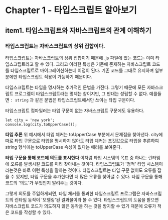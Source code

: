 # Chapter 1 - 타입스크립트 알아보기

## item1. 타입스크립트와 자바스크립트의 관계 이해하기

### 타입스크립트는 자바스크립트의 상위 집합이다.
타입스크립트는 자바스크립트의 상위 집합이기 때문에 .js 파일에 있는 코드는 이미 타입스크립트라고 할 수 있다. 그리고 이러한 특성은 기존에 존재하는 자바스크립트 코드를 타입스크립트로 마이그레이션하는데 이점이 된다. 기존 코드를 그대로 유지하며 일부분에만 타입스크립트 적용이 가능하기 때문이다.

타입스크립트는 타입을 명시하는 추가적인 문법을 가진다. 그렇기 때문에 모든 자바스크립트 프로그램이 타입스크립트라는 명제는 참이지만, 그 반대는 성립할 수 없다. 
예를들면 `: string` 과 같은 문법은 타입스크립트에서만 쓰이는 타입 구문이다. 

타입스크립트 컴파일러는 타입 구문이 없는 자바스크립트 구문에도 유용하다.
```
let city = 'new york';
console.log(city.toUpperCase());  
```

**타입 추론**
위 예시에서 타입 체커는 toUpperCase 부분에서 문제점을 찾아낸다. city에 따로 타입 구문으로 타입을 명시하지 않아도 타입 체커는 초깃값으로 타입을 추론하여 string 형식에는 toUpperCase 속성이 없다는 에러를 보여준다.

**타입 구문을 통해 코드에 의도를 표시한다**
이처럼 타입 시스템의 목표 중 하나는 런타임에 오류를 발생시킬 코드를 미리 찾아내는 것이다. 타입스크립트가 '정적' 타입 시스템이라는것은 바로 이런 특성을 말하는 것이다. 
타입스크립트는 타입 구문 없이도 오류를 잡을 수 있지만, 타입 구문을 추가한다면 더 많은 오류를 찾아낼 수 있다.
타입 구문을 통해 코드의 '의도'가 무엇인지 알려주는 것이다. 

그렇게 의도를 주입하게되면, 타입 체커를 통과한 타입스크립트 프로그램은 자바스크립트의 런타임 동작이 '모델링'된 결과물이라 볼 수 있다.
타입스크립트의 도움을 받으면 자바스크립트 코드가 의도하지 않은 동작을 하는 것을 방지할 수 있기 때문에 오류가 적은 코드를 작성할 수 있다.

